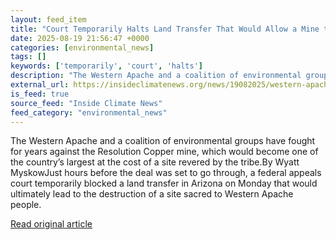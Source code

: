 ```yaml
---
layout: feed_item
title: "Court Temporarily Halts Land Transfer That Would Allow a Mine to Destroy Western Apache Sacred Land"
date: 2025-08-19 21:56:47 +0000
categories: [environmental_news]
tags: []
keywords: ['temporarily', 'court', 'halts']
description: "The Western Apache and a coalition of environmental groups have fought for years against the Resolution Copper mine, which would become one of the country’s ..."
external_url: https://insideclimatenews.org/news/19082025/western-apache-land-transfer-copper-mine-halted/
is_feed: true
source_feed: "Inside Climate News"
feed_category: "environmental_news"
---
```


The Western Apache and a coalition of environmental groups have fought for years against the Resolution Copper mine, which would become one of the country’s largest at the cost of a site revered by the tribe.By Wyatt MyskowJust hours before the deal was set to go through, a federal appeals court temporarily blocked a land transfer in Arizona on Monday that would ultimately lead to the destruction of a site sacred to Western Apache people.&nbsp;

[Read original article](https://insideclimatenews.org/news/19082025/western-apache-land-transfer-copper-mine-halted/)
